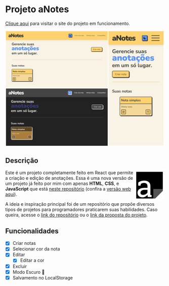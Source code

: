 # Projeto aNotes

[Clique aqui](https://vinimagaa-anotes.vercel.app/) para visitar o site do projeto em funcionamento.

![Imagens do site](./src/img/website-images.png)

## Descrição

<img src="./src/img/logo.png" align="right">

Este é um projeto completamente feito em React que permite a criação e edição de anotações. Essa é uma nova versão de um projeto já feito por mim com apenas **HTML**, **CSS**, e **JavaScript** que está [neste repositório](https://github.com/ViniMagaa/meus-projetos/tree/main/html-css-js/notas/) (confira a [versão web aqui](https://vinimagaa.github.io/meus-projetos/html-css-js/notas/)).

A ideia e inspiração principal foi de um repositório que propõe diversos tipos de projetos para programadores praticarem suas habilidades. Caso queira, acesse o [link do repositório](https://github.com/florinpop17/app-ideas) ou o [link da proposta do projeto](https://github.com/florinpop17/app-ideas/blob/master/Projects/1-Beginner/Notes-App.md).

## Funcionalidades

- [x] Criar notas
- [x] Selecionar cor da nota
- [x] Editar
  - [x] Editar a cor
- [x] Excluir
- [x] Modo Escuro 🌙
- [x] Salvamento no LocalStorage
